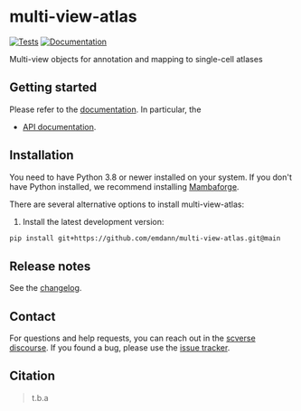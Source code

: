 # multi-view-atlas

[![Tests][badge-tests]][link-tests]
[![Documentation][badge-docs]][link-docs]

[badge-tests]: https://img.shields.io/github/workflow/status/emdann/multi-view-atlas/Test/main
[link-tests]: https://github.com/emdann/multi-view-atlas/actions/workflows/test.yml
[badge-docs]: https://img.shields.io/readthedocs/multi-view-atlas

Multi-view objects for annotation and mapping to single-cell atlases

## Getting started

Please refer to the [documentation][link-docs]. In particular, the

-   [API documentation][link-api].

## Installation

You need to have Python 3.8 or newer installed on your system. If you don't have
Python installed, we recommend installing [Mambaforge](https://github.com/conda-forge/miniforge#mambaforge).

There are several alternative options to install multi-view-atlas:

<!--
1) Install the latest release of `multi-view-atlas` from `PyPI <https://pypi.org/project/multi-view-atlas/>`_:

```bash
pip install multi-view-atlas
```
-->

1. Install the latest development version:

```bash
pip install git+https://github.com/emdann/multi-view-atlas.git@main
```

## Release notes

See the [changelog][changelog].

## Contact

For questions and help requests, you can reach out in the [scverse discourse][scverse-discourse].
If you found a bug, please use the [issue tracker][issue-tracker].

## Citation

> t.b.a

[scverse-discourse]: https://discourse.scverse.org/
[issue-tracker]: https://github.com/emdann/multi-view-atlas/issues
[changelog]: https://multi-view-atlas.readthedocs.io/latest/changelog.html
[link-docs]: https://multi-view-atlas.readthedocs.io
[link-api]: https://multi-view-atlas.readthedocs.io/latest/api.html
